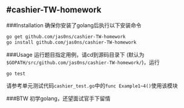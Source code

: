 #cashier-TW-homework
---

###Installation
确保你安装了golang后执行以下安装命令
```bash
go get github.com/jas0ns/cashier-TW-homework
go install github.com/jas0ns/cashier-TW-homework
```

###Usage
运行题目指定用例，请cd到源码目录下
(默认为`$GOPATH/src/github.com/jas0ns/cashier-TW-homework/`)，运行
```bash
go test
```

请参考单元测试代码`cashier_test.go`中的`func Example1~4()`使用该模块

###BTW
初学golang，还望面试官手下留情
